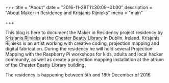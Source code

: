 +++
title = "About"
date = "2016-11-28T11:30:09+01:00"
description = "About Maker in Residence and Krisjanis Rijnieks"
menu = "main"

+++

This blog is here to document the Maker in Residency project residency by [Krisjanis Rijnieks](http://rijnieks.com) at the [Chester Beatty Library](http://cbl.ie/) in Dublin, Ireland. Krisjanis Rijnieks is an artist working with creative coding, projection mapping and digital fabrication. During the residency he will hold several Projection Mapping with the Raspberry Pi workshops for kids, adults and local hacker community, as well as create a projection mapping installation at the atrium of the Chester Beatty Library building. 

The residency is happening between 5th and 18th December of 2016. 
